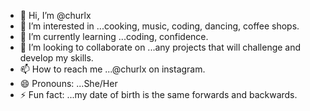- 👋 Hi, I’m @churlx
- 👀 I’m interested in ...cooking, music, coding, dancing, coffee shops.
- 🌱 I’m currently learning ...coding, confidence.
- 💞️ I’m looking to collaborate on ...any projects that will challenge and develop my skills.
- 📫 How to reach me ...@churlx on instagram. 
- 😄 Pronouns: ...She/Her
- ⚡ Fun fact: ...my date of birth is the same forwards and backwards.

<!---
churlx/churlx is a ✨ special ✨ repository because its `README.md` (this file) appears on your GitHub profile.
You can click the Preview link to take a look at your changes.
--->
